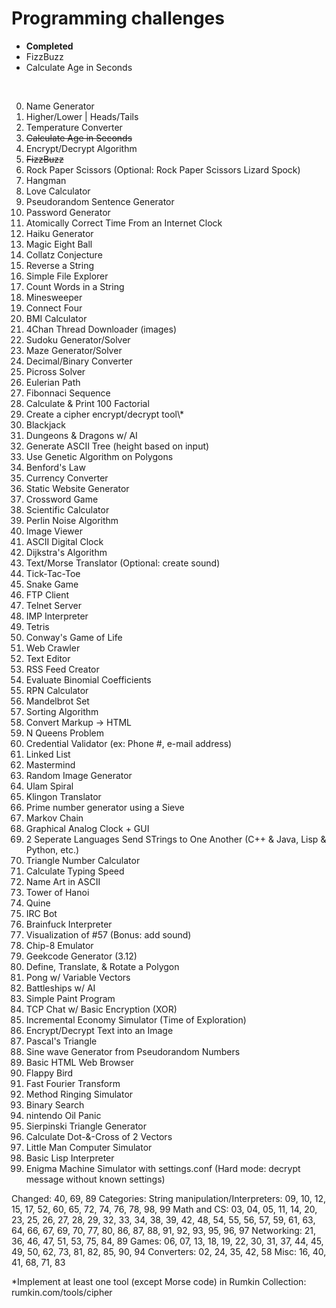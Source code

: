 # Programming challenges

<ul>
  <li><b>Completed</b></li>
  <li>FizzBuzz</li>
  <li>Calculate Age in Seconds</li>
</ul>
&nbsp;
<br>
<ol start="0">
  <li>Name Generator</li>
  <li>Higher/Lower | Heads/Tails</li>
  <li>Temperature Converter</li>
  <li><s>Calculate Age in Seconds</s></li>
  <li>Encrypt/Decrypt Algorithm</li>
  <li><s>FizzBuzz</s></li>
  <li>Rock Paper Scissors (Optional: Rock Paper Scissors Lizard Spock)</li>
  <li>Hangman</li>
  <li>Love Calculator</li>
  <li>Pseudorandom Sentence Generator</li>
  <li>Password Generator</li>
  <li>Atomically Correct Time From an Internet Clock</li>
  <li>Haiku Generator</li>
  <li>Magic Eight Ball</li>
  <li>Collatz Conjecture</li>
  <li>Reverse a String</li>
  <li>Simple File Explorer</li>
  <li>Count Words in a String</li>
  <li>Minesweeper</li>
  <li>Connect Four</li>
  <li>BMI Calculator</li>
  <li>4Chan Thread Downloader (images)</li>
  <li>Sudoku Generator/Solver</li>
  <li>Maze Generator/Solver</li>
  <li>Decimal/Binary Converter</li>
  <li>Picross Solver</li>
  <li>Eulerian Path</li>
  <li>Fibonnaci Sequence</li>
  <li>Calculate &amp; Print 100 Factorial</li>
  <li>Create a cipher encrypt/decrypt tool\*</li>
  <li>Blackjack</li>
  <li>Dungeons &amp; Dragons w/ AI</li>
  <li>Generate ASCII Tree (height based on input)</li>
  <li>Use Genetic Algorithm on Polygons</li>
  <li>Benford's Law</li>
  <li>Currency Converter</li>
  <li>Static Website Generator</li>
  <li>Crossword Game</li>
  <li>Scientific Calculator</li>
  <li>Perlin Noise Algorithm</li>
  <li>Image Viewer</li>
  <li>ASCII Digital Clock</li>
  <li>Dijkstra's Algorithm</li>
  <li>Text/Morse Translator (Optional: create sound)</li>
  <li>Tick-Tac-Toe</li>
  <li>Snake Game</li>
  <li>FTP Client</li>
  <li>Telnet Server</li>
  <li>IMP Interpreter</li>
  <li>Tetris</li>
  <li>Conway's Game of Life</li>
  <li>Web Crawler</li>
  <li>Text Editor</li>
  <li>RSS Feed Creator</li>
  <li>Evaluate Binomial Coefficients</li>
  <li>RPN Calculator</li>
  <li>Mandelbrot Set</li>
  <li>Sorting Algorithm</li>
  <li>Convert Markup -> HTML</li>
  <li>N Queens Problem</li>
  <li>Credential Validator (ex: Phone #, e-mail address)</li>
  <li>Linked List</li>
  <li>Mastermind</li>
  <li>Random Image Generator</li>
  <li>Ulam Spiral</li>
  <li>Klingon Translator</li>
  <li>Prime number generator using a Sieve</li>
  <li>Markov Chain</li>
  <li>Graphical Analog Clock + GUI</li>
  <li>2 Seperate Languages Send STrings to One Another (C++ &amp; Java, Lisp &amp; Python, etc.)</li>
  <li>Triangle Number Calculator</li>
  <li>Calculate Typing Speed</li>
  <li>Name Art in ASCII</li>
  <li>Tower of Hanoi</li>
  <li>Quine</li>
  <li>IRC Bot</li>
  <li>Brainfuck Interpreter</li>
  <li>Visualization of #57 (Bonus: add sound)</li>
  <li>Chip-8 Emulator</li>
  <li>Geekcode Generator (3.12)</li>
  <li>Define, Translate, &amp; Rotate a Polygon</li>
  <li>Pong w/ Variable Vectors</li>
  <li>Battleships w/ AI</li>
  <li>Simple Paint Program</li>
  <li>TCP Chat w/ Basic Encryption (XOR)</li>
  <li>Incremental Economy Simulator (Time of Exploration)</li>
  <li>Encrypt/Decrypt Text into an Image</li>
  <li>Pascal's Triangle</li>
  <li>Sine wave Generator from Pseudorandom Numbers</li>
  <li>Basic HTML Web Browser</li>
  <li>Flappy Bird</li>
  <li>Fast Fourier Transform</li>
  <li>Method Ringing Simulator</li>
  <li>Binary Search</li>
  <li>nintendo Oil Panic</li>
  <li>Sierpinski Triangle Generator</li>
  <li>Calculate Dot-&amp;-Cross of 2 Vectors</li>
  <li>Little Man Computer Simulator</li>
  <li>Basic Lisp Interpreter</li>
  <li>Enigma Machine Simulator with settings.conf (Hard mode: decrypt message without known settings)</li>
</ol>

Changed: 40, 69, 89
Categories:
  String manipulation/Interpreters:
    09, 10, 12, 15, 17, 52, 60, 65, 72, 74, 76, 78, 98, 99
  Math and CS:
    03, 04, 05, 11, 14, 20, 23, 25, 26, 27, 28, 29, 32, 33, 34, 38, 39, 42, 48, 54, 55, 56, 57, 59, 61, 63, 64, 66, 67, 69, 70, 77, 80, 86, 87, 88, 91, 92, 93, 95, 96, 97
  Networking:
    21, 36, 46, 47, 51, 53, 75, 84, 89
  Games:
    06, 07, 13, 18, 19, 22, 30, 31, 37, 44, 45, 49, 50, 62, 73, 81, 82, 85, 90, 94
  Converters:
    02, 24, 35, 42, 58
  Misc:
    16, 40, 41, 68, 71, 83

\*Implement at least one tool (except Morse code) in Rumkin Collection: rumkin.com/tools/cipher

